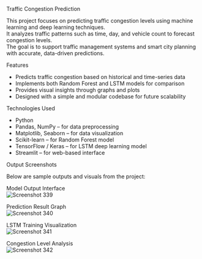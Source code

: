  Traffic Congestion Prediction

This project focuses on predicting traffic congestion levels using machine learning and deep learning techniques.  
It analyzes traffic patterns such as time, day, and vehicle count to forecast congestion levels.  
The goal is to support traffic management systems and smart city planning with accurate, data-driven predictions.

Features
- Predicts traffic congestion based on historical and time-series data  
- Implements both Random Forest and LSTM models for comparison  
- Provides visual insights through graphs and plots  
- Designed with a simple and modular codebase for future scalability

Technologies Used
- Python  
- Pandas, NumPy – for data preprocessing  
- Matplotlib, Seaborn – for data visualization  
- Scikit-learn – for Random Forest model  
- TensorFlow / Keras – for LSTM deep learning model  
- Streamlit – for web-based interface  

Output Screenshots

Below are sample outputs and visuals from the project:

Model Output Interface  
![Screenshot 339](https://github.com/user-attachments/assets/b1934d15-3568-40da-a64d-0e2ae67a140c)

Prediction Result Graph  
![Screenshot 340](https://github.com/user-attachments/assets/5b10ee2c-df8b-4421-9461-8665961e22ad)

LSTM Training Visualization  
![Screenshot 341](https://github.com/user-attachments/assets/9ece812d-f674-4a5d-91c9-5e4223bc3fc3)

Congestion Level Analysis  
![Screenshot 342](https://github.com/user-attachments/assets/fb904744-1f25-484e-b607-f9b3fd3c211c)


